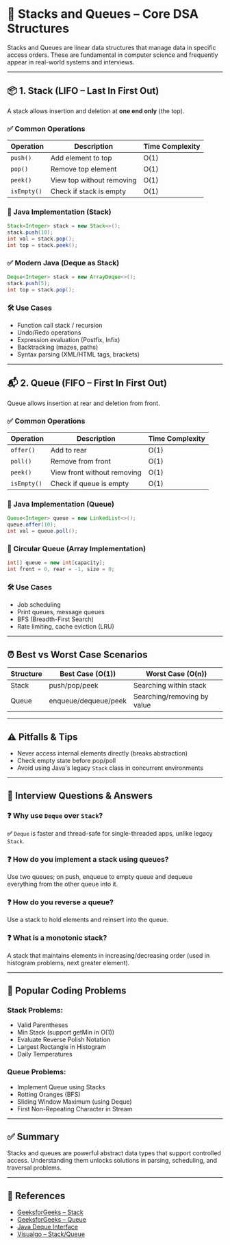 # 🧱 Stacks and Queues – Core DSA Structures

Stacks and Queues are linear data structures that manage data in specific access orders. These are fundamental in computer science and frequently appear in real-world systems and interviews.

---

## 📦 1. Stack (LIFO – Last In First Out)

A stack allows insertion and deletion at **one end only** (the top).

### ✅ Common Operations

| Operation | Description                | Time Complexity |
|-----------|----------------------------|------------------|
| `push()`  | Add element to top         | O(1)             |
| `pop()`   | Remove top element         | O(1)             |
| `peek()`  | View top without removing  | O(1)             |
| `isEmpty()` | Check if stack is empty  | O(1)             |

### 🔧 Java Implementation (Stack)
```java
Stack<Integer> stack = new Stack<>();
stack.push(10);
int val = stack.pop();
int top = stack.peek();
```

### ✅ Modern Java (Deque as Stack)
```java
Deque<Integer> stack = new ArrayDeque<>();
stack.push(5);
int top = stack.pop();
```

### 🛠️ Use Cases
- Function call stack / recursion
- Undo/Redo operations
- Expression evaluation (Postfix, Infix)
- Backtracking (mazes, paths)
- Syntax parsing (XML/HTML tags, brackets)

---

## 📬 2. Queue (FIFO – First In First Out)

Queue allows insertion at rear and deletion from front.

### ✅ Common Operations

| Operation    | Description              | Time Complexity |
|--------------|--------------------------|------------------|
| `offer()`    | Add to rear              | O(1)             |
| `poll()`     | Remove from front        | O(1)             |
| `peek()`     | View front without removing | O(1)          |
| `isEmpty()`  | Check if queue is empty  | O(1)             |

### 🔧 Java Implementation (Queue)
```java
Queue<Integer> queue = new LinkedList<>();
queue.offer(10);
int val = queue.poll();
```

### 🔧 Circular Queue (Array Implementation)
```java
int[] queue = new int[capacity];
int front = 0, rear = -1, size = 0;
```

### 🛠️ Use Cases
- Job scheduling
- Print queues, message queues
- BFS (Breadth-First Search)
- Rate limiting, cache eviction (LRU)

---

## ⏰ Best vs Worst Case Scenarios

| Structure | Best Case (O(1))        | Worst Case (O(n))               |
|-----------|--------------------------|----------------------------------|
| Stack     | push/pop/peek            | Searching within stack           |
| Queue     | enqueue/dequeue/peek     | Searching/removing by value      |

---

## ⚠️ Pitfalls & Tips

- Never access internal elements directly (breaks abstraction)
- Check empty state before pop/poll
- Avoid using Java's legacy `Stack` class in concurrent environments

---

## 💼 Interview Questions & Answers

### ❓ Why use `Deque` over `Stack`?
**✅** `Deque` is faster and thread-safe for single-threaded apps, unlike legacy `Stack`.

### ❓ How do you implement a stack using queues?
Use two queues; on push, enqueue to empty queue and dequeue everything from the other queue into it.

### ❓ How do you reverse a queue?
Use a stack to hold elements and reinsert into the queue.

### ❓ What is a monotonic stack?
A stack that maintains elements in increasing/decreasing order (used in histogram problems, next greater element).

---

## 🧪 Popular Coding Problems

### Stack Problems:
- Valid Parentheses
- Min Stack (support getMin in O(1))
- Evaluate Reverse Polish Notation
- Largest Rectangle in Histogram
- Daily Temperatures

### Queue Problems:
- Implement Queue using Stacks
- Rotting Oranges (BFS)
- Sliding Window Maximum (using Deque)
- First Non-Repeating Character in Stream

---

## ✅ Summary

Stacks and queues are powerful abstract data types that support controlled access. Understanding them unlocks solutions in parsing, scheduling, and traversal problems.

---

## 📝 References

- [GeeksforGeeks – Stack](https://www.geeksforgeeks.org/stack-data-structure/)
- [GeeksforGeeks – Queue](https://www.geeksforgeeks.org/queue-data-structure/)
- [Java Deque Interface](https://docs.oracle.com/javase/8/docs/api/java/util/Deque.html)
- [Visualgo – Stack/Queue](https://visualgo.net/en/list)

